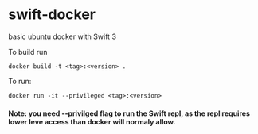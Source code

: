 # swift-docker
basic ubuntu docker with Swift 3

To build run 

```
docker build -t <tag>:<version> .
```

To run: 

```
docker run -it --privileged <tag>:<version>
```

#### Note: you need --privilged flag to run the Swift repl, as the repl requires lower leve access than docker will normaly allow.
